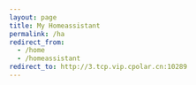 ```yaml
---
layout: page
title: My Homeassistant
permalink: /ha
redirect_from:
  - /home
  - /homeassistant
redirect_to: http://3.tcp.vip.cpolar.cn:10289
---
```


